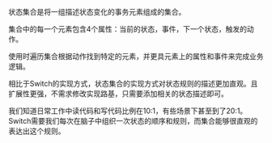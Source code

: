 状态集合是将一组描述状态变化的事务元素组成的集合。

集合中的每一个元素包含4个属性：当前的状态，事件，下一个状态，触发的动作。

使用时遍历集合根据动作找到特定的元素，并更具元素上的属性和事件来完成业务逻辑。


相比于Switch的实现方式，状态集合的实现方式对状态规则的描述更加直观。且扩展性更强，不需求修改实现路基，只需要添加相关的状态描述即可。

我们知道日常工作中读代码和写代码比例在10:1，有些场景下甚至到了20:1。Switch需要我们每次在脑子中组织一次状态的顺序和规则，而集合能够很直观的表达出这个规则。